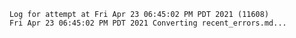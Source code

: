         Log for attempt at Fri Apr 23 06:45:02 PM PDT 2021 (11608)
        Fri Apr 23 06:45:02 PM PDT 2021 Converting recent_errors.md...
